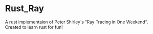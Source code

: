 # Rust_Ray

A rust implementaion of Peter Shirley's "Ray Tracing in One Weekend". Created to learn rust for fun!

